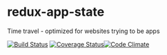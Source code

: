 # redux-app-state
Time travel - optimized for websites trying to be apps

[![Build Status](https://travis-ci.org/trendsales/redux-app-state.svg?branch=master)](https://travis-ci.org/trendsales/redux-app-state) [![Coverage Status](https://coveralls.io/repos/github/trendsales/redux-app-state/badge.svg?branch=master)](https://coveralls.io/github/trendsales/redux-app-state?branch=master)[![Code Climate](https://codeclimate.com/github/trendsales/redux-app-state/badges/gpa.svg)](https://codeclimate.com/github/trendsales/redux-app-state)
